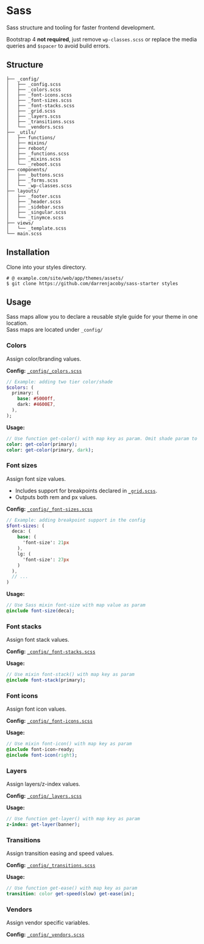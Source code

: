 # Sass

Sass structure and tooling for faster frontend development.

Bootstrap 4 **not required**, just remove `wp-classes.scss` or replace the media queries and `$spacer` to avoid build errors.

## Structure

```shell
├── _config/
│   ├── _config.scss
│   ├── _colors.scss
│   ├── _font-icons.scss
│   ├── _font-sizes.scss
│   ├── _font-stacks.scss
│   ├── _grid.scss
│   ├── _layers.scss
│   ├── _transitions.scss
│   └── _vendors.scss
├── _utils/
│   ├── functions/
│   ├── mixins/
│   ├── reboot/
│   ├── _functions.scss
│   ├── _mixins.scss
│   └── _reboot.scss
├── components/
│   ├── _buttons.scss
│   ├── _forms.scss
│   └── _wp-classes.scss
├── layouts/
│   ├── _footer.scss
│   ├── _header.scss
│   ├── _sidebar.scss
│   ├── _singular.scss
│   └── _tinymce.scss
├── views/
│   └── _template.scss
└── main.scss
```

## Installation

Clone into your styles directory.

```shell
# @ example.com/site/web/app/themes/assets/
$ git clone https://github.com/darrenjacoby/sass-starter styles
```

## Usage

Sass maps allow you to declare a reusable style guide for your theme in one location.<br>
Sass maps are located under `_config/`

### Colors

Assign color/branding values.

**Config:** [`_config/_colors.scss`](_config/_colors.scss)

```sass
// Example: adding two tier color/shade
$colors: (
  primary: (
    base: #5000ff,
    dark: #4600E7,
  ),
);
```

**Usage:**
```sass
// Use function get-color() with map key as param. Omit shade param to return base.
color: get-color(primary);
color: get-color(primary, dark);
```

### Font sizes

Assign font size values.
* Includes support for breakpoints declared in [`_grid.scss`](_config/_grid.scss).
* Outputs both rem and px values.

**Config:** [`_config/_font-sizes.scss`](_config/_font-sizes.scss)
```sass
// Example: adding breakpoint support in the config
$font-sizes: (
  deca: (
    base: (
      'font-size': 21px
    ),
    lg: (
      'font-size': 27px
    )
  ),
  // ...
)
```

**Usage:**
```sass
// Use Sass mixin font-size with map value as param
@include font-size(deca);
```

### Font stacks

Assign font stack values.

**Config:** [`_config/_font-stacks.scss`](_config/_font-stacks.scss)

**Usage:**
```sass
// Use mixin font-stack() with map key as param
@include font-stack(primary);
```

### Font icons

Assign font icon values.

**Config:** [`_config/_font-icons.scss`](_config/_font-icons.scss)

**Usage:**
```sass
// Use mixin font-icon() with map key as param
@include font-icon-ready;
@include font-icon(right);
```

### Layers

Assign layers/z-index values.

**Config:** [`_config/_layers.scss`](_config/_layers.scss)

**Usage:**
```sass
// Use function get-layer() with map key as param
z-index: get-layer(banner);
```

### Transitions

Assign transition easing and speed values.

**Config:** [`_config/_transitions.scss`](_config/_transitions.scss)

**Usage:**
```sass
// Use function get-ease() with map key as param
transition: color get-speed(slow) get-ease(in);
```

### Vendors

Assign vendor specific variables.

**Config:** [`_config/_vendors.scss`](_config/_vendors.scss)
